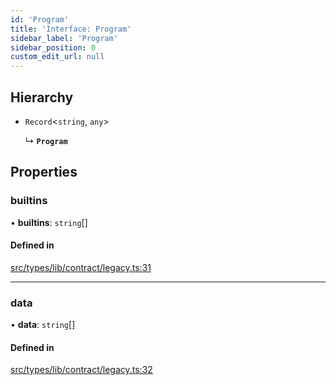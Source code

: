 ```yaml
---
id: 'Program'
title: 'Interface: Program'
sidebar_label: 'Program'
sidebar_position: 0
custom_edit_url: null
---
```


## Hierarchy

- `Record`<`string`, `any`\>

  ↳ **`Program`**

## Properties

### builtins

• **builtins**: `string`[]

#### Defined in

[src/types/lib/contract/legacy.ts:31](https://github.com/notV4l/starknet.js/blob/c20c3bd/src/types/lib/contract/legacy.ts#L31)

---

### data

• **data**: `string`[]

#### Defined in

[src/types/lib/contract/legacy.ts:32](https://github.com/notV4l/starknet.js/blob/c20c3bd/src/types/lib/contract/legacy.ts#L32)
